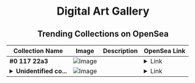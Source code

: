 <div align="center">

# Digital Art Gallery

## Trending Collections on OpenSea

| Collection Name                       | Image                                                                                     | Description                       | OpenSea Link                                                                                          |
|---------------------------------------|-------------------------------------------------------------------------------------------|-----------------------------------|--------------------------------------------------------------------------------------------------------|
| **#0 117 22a3** | ![Image](https://i2.seadn.io/base/0x2ebd4845c54c605b2a1cc8dafecab2db12c57cf0/53834f05a4c1a44a3127b0358dc117/f053834f05a4c1a44a3127b0358dc117.jpeg?w=200&auto=format) |  | <details><summary>Link</summary>[#0 117 22a3](https://opensea.io/collection/0-117-22a3)</details> |
| **<details><summary>Unidentified co...</summary>Unidentified contract d8beb113-afd4-4c7e-a8c8-30b8fc884fbf</details>** | ![Image](https://i2.seadn.io/optimism/0x579e4f4a7e577ef5ac6e9221ca8f11dd6d43316d/6404459f0a28661c41bd910f8b5899/e86404459f0a28661c41bd910f8b5899.png?w=200&auto=format) |  | <details><summary>Link</summary>[Unidentified contract d8beb113-afd4-4c7e-a8c8-30b8fc884fbf](https://opensea.io/collection/unidentified-contract-d8beb113-afd4-4c7e-a8c8-30b8)</details> |

</div>